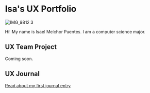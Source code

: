 # Isa's UX Portfolio

![IMG_9812 3](https://github.com/UsabilityEngineering/ux-portfolio-isaelpuentes/assets/98490391/05e69850-60ff-4b79-bd7b-1e783f95232a)

Hi! My name is Isael Melchor Puentes. I am a computer science major. 

## UX Team Project

Coming soon.

## UX Journal

[Read about my first journal entry](j01/)
